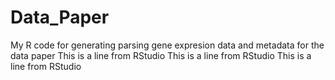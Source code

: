 # Data_Paper
My R code for generating parsing gene expresion data and metadata for the data paper
This is a line from RStudio
This is a line from RStudio
This is a line from RStudio
